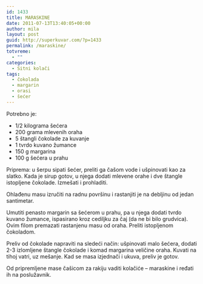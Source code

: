 ```yaml
---
id: 1433
title: MARASKINE
date: 2011-07-13T13:40:05+00:00
author: mila
layout: post
guid: http://superkuvar.com/?p=1433
permalink: /maraskine/
totvreme:
  - ""
categories:
  - Sitni kolači
tags:
  - čokolada
  - margarin
  - orasi
  - šećer
---
```

Potrebno je:

  * 1/2 kilograma šećera
  * 200 grama mlevenih oraha
  * 5 štangli čokolade za kuvanje
  * 1 tvrdo kuvano žumance
  * 150 g margarina
  * 100 g šećera u prahu

Priprema: u šerpu sipati šećer, preliti ga čašom vode i ušpinovati kao za slatko. Kada je sirup gotov, u njega dodati mlevene orahe i dve štangle istopljene čokolade. Izmešati i prohladiti.

Ohlađenu masu izručiti na radnu površinu i rastanjiti je na debljinu od jedan santimetar.

Umutiti penasto margarin sa šećerom u prahu, pa u njega dodati tvrdo kuvano žumance, ispasirano kroz cediljku za čaj (da ne bi bilo grudvica). Ovim filom premazati rastanjenu masu od oraha. Preliti istopljenom čokoladom.

Preliv od čokolade napraviti na sledeći način: ušpinovati malo šećera, dodati 2-3 izlomljene štangle čokolade i komad margarina veličine oraha. Kuvati na tihoj vatri, uz mešanje. Kad se masa izjednači i ukuva, preliv je gotov.

Od pripremljene mase čašicom za rakiju vaditi kolačiće – maraskine i ređati ih na poslužavnik.